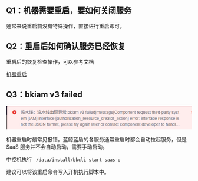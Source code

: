 ## Q1：机器需要重启，要如何关闭服务

通常来说重启前没有特殊操作，直接进行重启即可。





## Q2：重启后如何确认服务已经恢复

重启后的恢复检查操作，可以参考文档

[机器重启](https://bk.tencent.com/docs/document/6.0/127/7582)



## Q3：bkiam v3 failed

![](../../.gitbook/assets/bkiam_failed.png)

机器重启时最常见报错。蓝鲸蓝盾的各服务通常重启时都会自动拉起服务，但是 SaaS 服务并不会自动启动，需要手动启动。

中控机执行 ``` /data/install/bkcli start saas-o```

建议可以将该重启命令写入开机执行脚本中。

